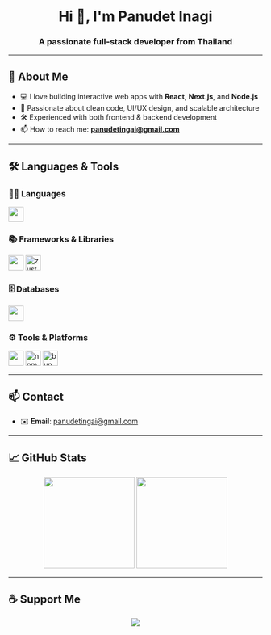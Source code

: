 <h1 align="center">Hi 👋, I'm Panudet Inagi</h1>
<h3 align="center">A passionate full-stack developer from Thailand</h3>

---

## 🧠 About Me

- 💻 I love building interactive web apps with **React**, **Next.js**, and **Node.js**
- 🧩 Passionate about clean code, UI/UX design, and scalable architecture
- 🛠️ Experienced with both frontend & backend development
- 📫 How to reach me: **panudetingai@gmail.com**

---

## 🛠️ Languages & Tools

### 👨‍💻 Languages
<p>
  <img src="https://skillicons.dev/icons?i=js,ts,html,css,py,php,sass,cs" height="30" />
</p>

### 📚 Frameworks & Libraries
<p>
  <img src="https://skillicons.dev/icons?i=react,angular,nextjs,express,bootstrap,tailwind,dotnet" height="30" />
  <img src="https://user-images.githubusercontent.com/958486/218346783-72be5ae3-b953-4dd7-b239-788a882fdad6.svg" height="30" alt="zustand logo" />
</p>

### 🗄️ Databases
<p>
  <img src="https://skillicons.dev/icons?i=mongodb,mysql,postgres,firebase" height="30" />
</p>

### ⚙️ Tools & Platforms
<p>
  <img src="https://skillicons.dev/icons?i=github,postman" height="30" />
  <img src="https://cdn.simpleicons.org/npm/CB3837" height="30" alt="npm logo" />
  <img src="https://bun.sh/logo.svg" height="30" alt="bun logo" />
</p>

---

## 📫 Contact

- ✉️ **Email**: panudetingai@gmail.com

---

## 📈 GitHub Stats

<p align="center">
  <img src="https://github-readme-stats.vercel.app/api?username=Panudetingai&show_icons=true&theme=radical" height="180"/>
  <img src="https://github-readme-stats.vercel.app/api/top-langs/?username=Panudetingai&layout=compact&theme=radical" height="180"/>
</p>

---

## ☕ Support Me

<p align="center">
  <a href="https://www.buymeacoffee.com/yourlink" target="_blank">
    <img src="https://img.shields.io/badge/Buy Me A Coffee-FFDD00?style=flat&logo=buymeacoffee&logoColor=black" />
  </a>
</p>
